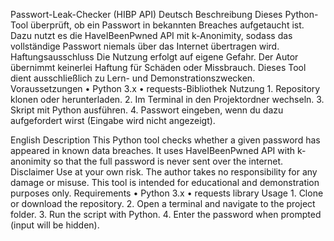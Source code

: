 Passwort-Leak-Checker (HIBP API)
Deutsch
Beschreibung
Dieses Python-Tool überprüft, ob ein Passwort in bekannten Breaches aufgetaucht ist.
Dazu nutzt es die HaveIBeenPwned API mit k-Anonimity, sodass das vollständige Passwort niemals über das Internet übertragen wird.
Haftungsausschluss
Die Nutzung erfolgt auf eigene Gefahr. Der Autor übernimmt keinerlei Haftung für Schäden oder Missbrauch.
Dieses Tool dient ausschließlich zu Lern- und Demonstrationszwecken.
Voraussetzungen
    • Python 3.x
    • requests-Bibliothek
Nutzung
    1. Repository klonen oder herunterladen.
    2. Im Terminal in den Projektordner wechseln.
    3. Skript mit Python ausführen.
    4. Passwort eingeben, wenn du dazu aufgefordert wirst (Eingabe wird nicht angezeigt).

English
Description
This Python tool checks whether a given password has appeared in known data breaches.
It uses HaveIBeenPwned API with k-anonimity so that the full password is never sent over the internet.
Disclaimer
Use at your own risk. The author takes no responsibility for any damage or misuse.
This tool is intended for educational and demonstration purposes only.
Requirements
    • Python 3.x
    • requests library
Usage
    1. Clone or download the repository.
    2. Open a terminal and navigate to the project folder.
    3. Run the script with Python.
    4. Enter the password when prompted (input will be hidden).
